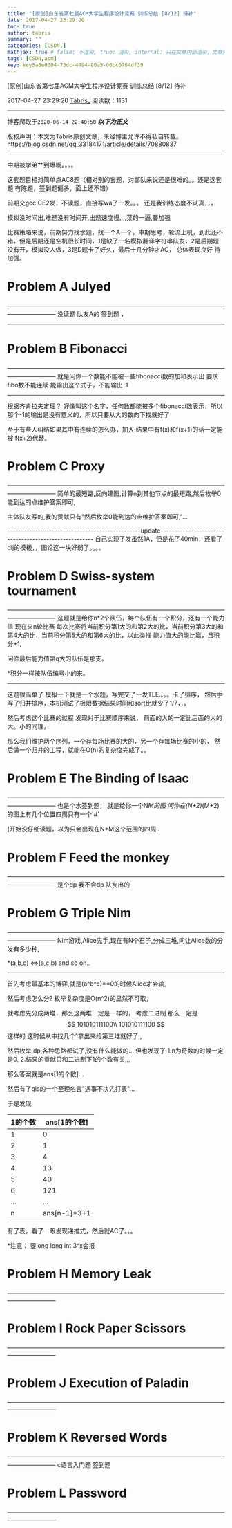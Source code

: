 ```yaml
---
title: "[原创]山东省第七届ACM大学生程序设计竞赛 训练总结 [8/12] 待补"
date: 2017-04-27 23:29:20
toc: true
author: tabris
summary: ""
categories: [CSDN,]
mathjax: true # false: 不渲染, true: 渲染, internal: 只在文章内部渲染，文章列表中不渲染
tags: [CSDN,acm]
key: key5a8e0004-73dc-4494-80a5-06bc0764df39
---
```


[原创]山东省第七届ACM大学生程序设计竞赛 训练总结 [8/12] 待补

2017-04-27 23:29:20  [Tabris_](https://me.csdn.net/qq_33184171) 阅读数：1131

---

博客爬取于`2020-06-14 22:40:50`
***以下为正文***

版权声明：本文为Tabris原创文章，未经博主允许不得私自转载。
https://blog.csdn.net/qq_33184171/article/details/70880837

<!-- more -->

---

中期被学弟艹到爆啊。。。。

这套题目相对简单点AC8题（相对别的套题，对鄙队来说还是很难的。。还是这套题 有陈题，签到题偏多，面上还不错）

前期交gcc CE2发，不读题，直接写wa了一发。。。  还是我训练态度不认真，，，

模拟没时间出,难题没有时间开,出题速度慢,,,,菜的一逼,要加强

比赛策略来说，前期努力找水题，找一个A一个，中期思考，轮流上机，到此还不错，但是后期还是空机很长时间，1是缺了一名模拟翻译字符串队友，2是后期题没有开，模拟没人做，3是D题卡了好久，最后十几分钟才AC， 总体表现良好 待加强。


# Problem A Julyed
————————————————————————————————————————————
没读题 队友A的 签到题 ，

----

# Problem B	 Fibonacci
————————————————————————————————————————————
就是问你一个数能不能被一些fibonacci数的加和表示出 要求fibo数不能连续 能输出这个式子，不能输出-1

------
根据齐肯拉夫定理？ 好像叫这个名字，任何数都能被多个fibonacci数表示，所以那个-1的输出是没有意义的，所以只要从大的数向下找就好了

至于有些人纠结如果其中有连续的怎么办，加入 结果中有f(x)和f(x+1)的话一定能被 f(x+2)代替。


# Problem C	 Proxy
————————————————————————————————————————————
简单的最短路,反向建图,计算n到其他节点的最短路,然后枚举0能到达的点维护答案即可,

主体队友写的,我的贡献只有"然后枚举0能到达的点维护答案即可,"...

------------------------------------------------update------------------------------------------------------
自己实现了发虽然1A，但是花了40min，还看了dij的模板，，图论这一块好弱了。。。。

# Problem D	Swiss-system tournament
————————————————————————————————————————————
这题就是给你n*2个队伍，每个队伍有一个积分，还有一个能力值
现在来n轮比赛
每次比赛将当前积分第1大的和第2大的比，当前积分第3大的和第4大的比，当前积分第5大的和第6大的比，以此类推
能力值大的能比赢，且积分+1,

问你最后能力值第q大的队伍是那支。

*积分一样按队伍编号小的来。

----


这题很简单了 模拟一下就是一个水题，写完交了一发TLE.。。。卡了排序，
然后手写了归并排序，本机测试了极限数据结果时间和sort比就少了1/7，，，

然后考虑这个比赛的过程
发现对于比赛顺序来说，
前面的大的一定比后面的大的大。小的同理，

那么我们维护两个序列，一个存每场比赛的大的，另一个存每场比赛的小的，
然后做一个归并的工程，就能在O(n)的复杂度完成了。。




# Problem E	 The Binding of Isaac
————————————————————————————————————————————
也是个水签到题，
就是给你一个N*M的图
问你在(N+2)*(M+2)的图上有几个位置四周只有一个'#'

(开始没仔细读题，以为只会出现在N*M这个范围的四周..

# Problem F	 Feed the monkey
————————————————————————————————————————————
是个dp 我不会dp 队友出的
# Problem G	Triple Nim
————————————————————————————————————————————
Nim游戏,Alice先手,现在有N个石子,分成三堆,问让Alice数的分发有多少种,

*(a,b,c) <=>(a,c,b)   and so on..

------

首先考虑最基本的博弈,就是(a^b^c)==0的时候Alice才会输,

然后考虑怎么分?  枚举复杂度是O(n^2)的显然不可取，

就考虑先分成两堆，那么这两堆一定是一样的，
考虑二进制
那么一定是
$$
101010111100\\
101010111100
$$
这样的
这时候从中找几个1拿出来给第三堆就好了,,

然后枚举,dp,各种思路都试了,没有什么能做的...
但也发现了
1.n为奇数的时候一定是0,
2.结果的贡献只和二进制下1的个数有关,,,

那么答案就是ans[1的个数]...

然后有了qls的一个至理名言"遇事不决先打表"...

于是发现

|1的个数|ans[1的个数]|
|-|-|
|1|0|
|2|1|
|3|4|
|4|13|
|5|40|
|6|121|
|...|...|
|n|ans[n-1]*3+1|

有了表，看了一眼发现递推式，然后就AC了。。。

*注意： 要long long int 3^x会报

# Problem H	Memory Leak
————————————————————————————————————————————
# Problem I	 Rock Paper Scissors
————————————————————————————————————————————
# Problem J	 Execution of Paladin
————————————————————————————————————————————
# Problem K	 Reversed Words
————————————————————————————————————————————
c语言入门题  签到题

# Problem L	 Password
————————————————————————————————————————————
